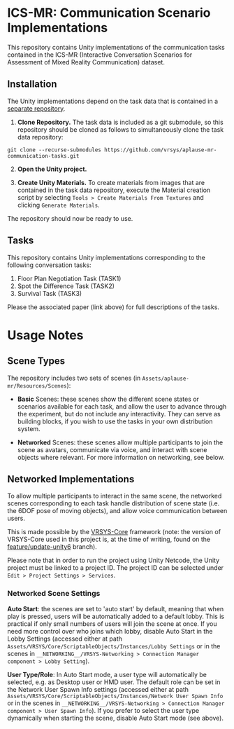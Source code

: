 # ICS-MR: Communication Scenario Implementations

This repository contains Unity implementations of the communication tasks contained in the ICS-MR (Interactive Conversation Scenarios for Assessment of Mixed Reality Communication) dataset.    

## Installation

The Unity implementations depend on the task data that is contained in a [separate repository](https://github.com/vrsys/ics-mr-unity-communication-scenarios).

1. **Clone Repository.** The task data is included as a git submodule, so this repository should be cloned as follows to simultaneously clone the task data repository:

```
git clone --recurse-submodules https://github.com/vrsys/aplause-mr-communication-tasks.git
```

2. **Open the Unity project.** 

3. **Create Unity Materials.** To create materials from images that are contained in the task data repository, execute the Material creation script by selecting `Tools > Create Materials From Textures` and clicking `Generate Materials`.

The repository should now be ready to use.


## Tasks

This repository contains Unity implementations corresponding to the following conversation tasks:

1. Floor Plan Negotiation Task (TASK1)
2. Spot the Difference Task (TASK2)
3. Survival Task (TASK3)

Please the associated paper (link above) for full descriptions of the tasks.


# Usage Notes

## Scene Types

The repository includes two sets of scenes (in `Assets/aplause-mr/Resources/Scenes`):

* **Basic** Scenes: these scenes show the different scene states or scenarios available for each task, and allow the user to advance through the experiment, but do not include any interactivity. They can serve as building blocks, if you wish to use the tasks in your own distribution system.

* **Networked** Scenes: these scenes allow multiple participants to join the scene as avatars, communicate via voice, and interact with scene objects where relevant. For more information on networking, see below.


## Networked Implementations

To allow multiple participants to interact in the same scene, the networked scenes corresponding to each task handle distribution of scene state (i.e. the 6DOF pose of moving objects), and allow voice communication between users.

This is made possible by the [VRSYS-Core](https://github.com/vrsys/vrsys-core/) framework (note: the version of VRSYS-Core used in this project is, at the time of writing, found on the [feature/update-unity6](https://github.com/vrsys/vrsys-core/tree/feature/update-unity6) branch). 

Please note that in order to run the project using Unity Netcode, the Unity project must be linked to a project ID. The project ID can be selected under `Edit > Project Settings > Services`.

### Networked Scene Settings

**Auto Start**: the scenes are set to 'auto start' by default, meaning that when play is pressed, users will be automatically added to a default lobby. This is practical if only small numbers of users will join the scene at once. If you need more control over who joins which lobby, disable Auto Start in the Lobby Settings (accessed either at path `Assets/VRSYS/Core/ScriptableObjects/Instances/Lobby Settings` or in the scenes in `__NETWORKING__/VRSYS-Networking > Connection Manager component > Lobby Setting`). 

**User Type/Role**: In Auto Start mode, a user type will automatically be selected, e.g. as Desktop user or HMD user. The default role can be set in the Network User Spawn Info settings (accessed either at path `Assets/VRSYS/Core/ScriptableObjects/Instances/Network User Spawn Info` or in the scenes in `__NETWORKING__/VRSYS-Networking > Connection Manager component > User Spawn Info`). If you prefer to select the user type dynamically when starting the scene, disable Auto Start mode (see above).

